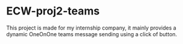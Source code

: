 # ECW-proj2-teams
This project is made for my internship company, it mainly provides a dynamic OneOnOne teams message sending using a click of button.
